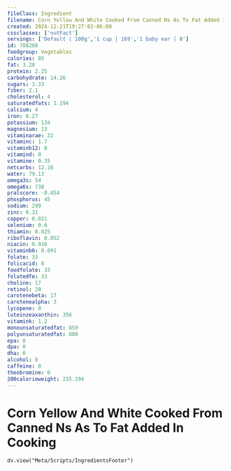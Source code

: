 ```yaml
---
fileClass: Ingredient
filename: Corn Yellow And White Cooked From Canned Ns As To Fat Added In Cooking
created: 2024-12-21T19:27:02-06:00
cssclasses: ['nutFact']
servings: ['Default | 100g','1 cup | 169','1 baby ear | 8']
id: 788208
foodgroup: Vegetables
calories: 85
fat: 3.28
protein: 2.25
carbohydrate: 14.26
sugars: 3.33
fiber: 2.1
cholesterol: 4
saturatedfats: 1.194
calcium: 4
iron: 0.27
potassium: 134
magnesium: 13
vitaminarae: 22
vitaminc: 1.7
vitaminb12: 0
vitamind: 0
vitamine: 0.35
netcarbs: 12.16
water: 79.13
omega3s: 54
omega6s: 738
pralscore: -0.454
phosphorus: 45
sodium: 299
zinc: 0.31
copper: 0.031
selenium: 0.6
thiamin: 0.025
riboflavin: 0.052
niacin: 0.916
vitaminb6: 0.091
folate: 33
folicacid: 0
foodfolate: 33
folatedfe: 33
choline: 17
retinol: 20
carotenebeta: 17
carotenealpha: 3
lycopene: 0
luteinzeaxanthin: 356
vitamink: 1.2
monounsaturatedfat: 859
polyunsaturatedfat: 800
epa: 0
dpa: 0
dha: 0
alcohol: 0
caffeine: 0
theobromine: 0
200calorieweight: 235.294
---
```


# Corn Yellow And White Cooked From Canned Ns As To Fat Added In Cooking

```dataviewjs
dv.view("Meta/Scripts/IngredientsFooter")
```